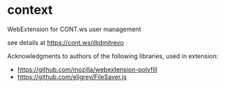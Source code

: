 # context
WebExtension for CONT.ws user management

see details at https://cont.ws/@dmitrevo

Acknowledgments to authors of the following libraries, used in extension:
* https://github.com/mozilla/webextension-polyfill
* https://github.com/eligrey/FileSaver.js

